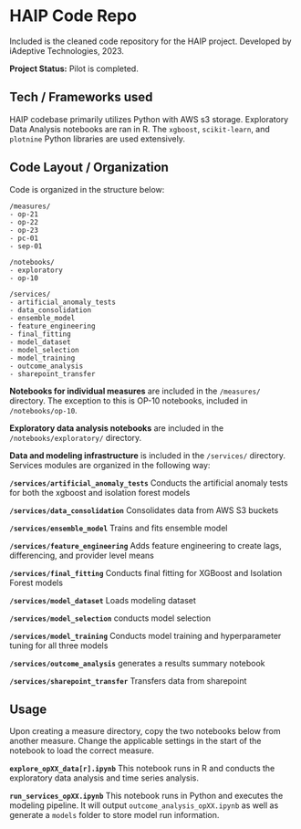 # **HAIP Code Repo**
Included is the cleaned code repository for the HAIP project. Developed by iAdeptive Technologies, 2023.

**Project Status:** Pilot is completed.

## **Tech / Frameworks used**

HAIP codebase primarily utilizes Python with AWS s3 storage. Exploratory Data Analysis notebooks are ran in R. The `xgboost`, `scikit-learn`, and `plotnine` Python libraries are used extensively.

## **Code Layout / Organization**

Code is organized in the structure below: 
```
/measures/
- op-21 
- op-22
- op-23
- pc-01
- sep-01

/notebooks/
- exploratory
- op-10

/services/
- artificial_anomaly_tests
- data_consolidation
- ensemble_model
- feature_engineering
- final_fitting
- model_dataset
- model_selection
- model_training
- outcome_analysis
- sharepoint_transfer
```

**Notebooks for individual measures**  are included in the  `/measures/` directory. The exception to this is OP-10 notebooks, included in `/notebooks/op-10`.

**Exploratory data analysis notebooks** are included in the `/notebooks/exploratory/` directory. 

**Data and modeling infrastructure** is included in the `/services/` directory. Services modules are organized in the following way:

**`/services/artificial_anomaly_tests`**
Conducts the artificial anomaly tests for both the xgboost and isolation forest models

**`/services/data_consolidation`**
Consolidates data from AWS S3 buckets

**`/services/ensemble_model`**
Trains and fits ensemble model

**`/services/feature_engineering`**
Adds feature engineering to create lags, differencing, and provider level means

**`/services/final_fitting`**
Conducts final fitting for XGBoost and Isolation Forest models

**`/services/model_dataset`**
Loads modeling dataset

**`/services/model_selection`**
conducts model selection

**`/services/model_training`**
Conducts model training and hyperparameter tuning for all three models

**`/services/outcome_analysis`**
generates a results summary notebook

**`/services/sharepoint_transfer`**
Transfers data from sharepoint

## **Usage**

Upon creating a measure directory, copy the two notebooks below from another measure. Change the applicable settings in the start of the notebook to load the correct measure.

**`explore_opXX_data[r].ipynb`**
This notebook runs in R and conducts the exploratory data analysis and time series analysis.

**`run_services_opXX.ipynb`**
This notebook runs in Python and executes the modeling pipeline. It will output `outcome_analysis_opXX.ipynb` as well as generate a `models` folder to store model run information. 